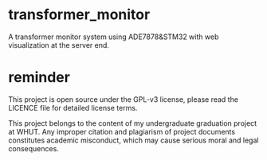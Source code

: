 # transformer_monitor
A transformer monitor system using ADE7878&amp;STM32 with web visualization at the server end.

# reminder
This project is open source under the GPL-v3 license, please read the LICENCE file for detailed license terms.

This project belongs to the content of my undergraduate graduation project at WHUT. Any improper citation and plagiarism of project documents constitutes academic misconduct, which may cause serious moral and legal consequences.
